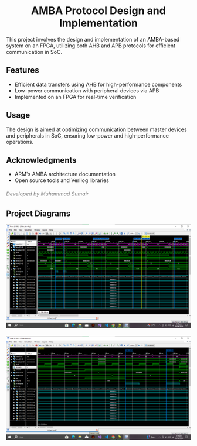 <!DOCTYPE html>
<html lang="en">
<head>
    <meta charset="UTF-8">
    <meta name="viewport" content="width=device-width, initial-scale=1.0">
</head>
<body>

<h1 align="center">AMBA Protocol Design and Implementation</h1>

<p>This project involves the design and implementation of an AMBA-based system on an FPGA, utilizing both AHB and APB protocols for efficient communication in SoC.</p>

<h2>Features</h2>
<ul>
    <li>Efficient data transfers using AHB for high-performance components</li>
    <li>Low-power communication with peripheral devices via APB</li>
    <li>Implemented on an FPGA for real-time verification</li>
</ul>

<h2>Usage</h2>
<p>The design is aimed at optimizing communication between master devices and peripherals in SoC, ensuring low-power and high-performance operations.</p>

<h2>Acknowledgments</h2>
<ul>
    <li>ARM's AMBA architecture documentation</li>
    <li>Open source tools and Verilog libraries</li>
</ul>

<h6 style="color: gray;">Developed by Muhammad Sumair</h6>

<h2>Project Diagrams</h2>
<img src="https://github.com/sumair-ce/AMBA-verilog-Computer-System-Architecture/blob/main/S1.png?raw=true" style= "height: auto;" />
<img src="https://github.com/sumair-ce/AMBA-verilog-Computer-System-Architecture/blob/main/S2.png?raw=true" style="height: auto; margin-top: 20px;" />

</body>
</html>
